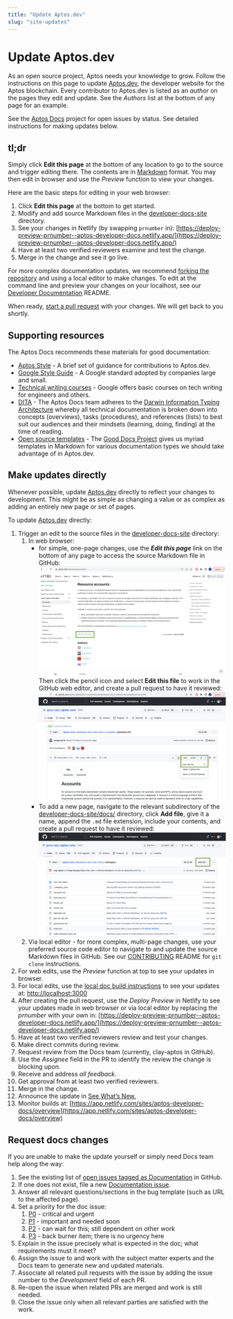 ```yaml
---
title: "Update Aptos.dev"
slug: "site-updates"
---
```


# Update Aptos.dev

As an open source project, Aptos needs your knowledge to grow. Follow the instructions on this page to update [Aptos.dev](https://aptos.dev/), the developer website for the Aptos blockchain. Every contributor to Aptos.dev is listed as an *author* on the pages they edit and update. See the *Authors* list at the bottom of any page for an example.

See the [Aptos Docs](https://github.com/orgs/aptos-labs/projects/14/views/1) project for open issues by status. See detailed instructions for making updates below.

## tl;dr

Simply click **Edit this page** at the bottom of any location to go to the source and trigger editing there. The contents are in [Markdown](https://www.markdownguide.org/basic-syntax/) format. You may then edit in browser and use the *Preview* function to view your changes.

Here are the basic steps for editing in your web browser:

1. Click **Edit this page** at the bottom to get started.
2. Modify and add source Markdown files in the [developer-docs-site](https://github.com/aptos-labs/aptos-core/tree/main/developer-docs-site) directory.
3. See your changes in Netlify (by swapping `prnumber` in):
 [https://deploy-preview-prnumber--aptos-developer-docs.netlify.app/](https://deploy-preview-prnumber--aptos-developer-docs.netlify.app/)
4. Have at least two verified reviewers examine and test the change.
5. Merge in the change and see it go live.

For more complex documentation updates, we recommend [forking the repository](https://github.com/aptos-labs/aptos-core/blob/main/CONTRIBUTING.md#developer-workflow) and using a local editor to make changes. To edit at the command line and preview your changes on your localhost, see our [Developer Documentation](https://github.com/aptos-labs/aptos-core/blob/main/developer-docs-site/README.md) README.

When ready, [start a pull request](https://docs.github.com/en/pull-requests/collaborating-with-pull-requests/proposing-changes-to-your-work-with-pull-requests/creating-a-pull-request) with your changes. We will get back to you shortly.


## Supporting resources

The Aptos Docs recommends these materials for good documentation:

- [Aptos Style](./aptos-style.md) - A brief set of guidance for contributions to Aptos.dev.
- [Google Style Guide](https://developers.google.com/style) - A Google standard adopted by companies large and small.
- [Technical writing courses](https://developers.google.com/tech-writing) - Google offers basic courses on tech writing for engineers and others.
- [DITA](https://en.wikipedia.org/wiki/Darwin_Information_Typing_Architecture) - The Aptos Docs team adheres to the [Darwin Information Typing Architecture](https://en.wikipedia.org/wiki/Darwin_Information_Typing_Architecture) whereby all technical documentation is broken down into concepts (overviews), tasks (procedures), and references (lists) to best suit our audiences and their mindsets (learning, doing, finding) at the time of reading.
- [Open source templates](https://gitlab.com/tgdp/templates) - The [Good Docs Project](https://thegooddocsproject.dev/) gives us myriad templates in Markdown for various documentation types we should take advantage of in Aptos.dev.

## Make updates directly

Whenever possible, update [Aptos.dev](http://Aptos.dev) directly to reflect your changes to development. This might be as simple as changing a value or as complex as adding an entirely new page or set of pages.

To update [Aptos.dev](http://Aptos.dev) directly:

1. Trigger an edit to the source files in the [developer-docs-site](https://github.com/aptos-labs/aptos-core/tree/main/developer-docs-site) directory:
    1. In web browser:
       * for simple, one-page changes, use the ***Edit this page*** link on the bottom of any page to access the source Markdown file in GitHub:
       ![v-fn-network.svg](../../static/img/docs/trigger-edits-aptosdev.png)
         Then click the pencil icon and select **Edit this file** to work in the GitHub web editor, and create a pull request to have it reviewed:
       ![v-fn-network.svg](../../static/img/docs/edit-file-in-GH.png)
       * To add a new page, navigate to the relevant subdirectory of the [developer-docs-site/docs/](https://github.com/aptos-labs/aptos-core/tree/main/developer-docs-site/docs/) directory, click **Add file**, give it a name, append the `.md` file extension, include your contents, and create a pull request to have it reviewed:
       ![v-fn-network.svg](../../static/img/docs/add-file-in-GH.png)
    2. Via local editor - for more complex, multi-page changes, use your preferred source code editor to navigate to and update the source Markdown files in GitHub. See our [CONTRIBUTING](https://github.com/aptos-labs/aptos-core/blob/main/CONTRIBUTING.md) README for `git clone` instructions.
2. For web edits, use the *Preview* function at top to see your updates in browser.
3. For local edits, use the [local doc build instructions](https://github.com/aptos-labs/aptos-core/blob/main/developer-docs-site/README.md) to see your updates at: [http://localhost:3000](http://localhost:3000)
4. After creating the pull request, use the *Deploy Preview* in Netlify to see your updates made in web browser or via local editor by replacing the *prnumber* with your own in:
[https://deploy-preview-prnumber--aptos-developer-docs.netlify.app/](https://deploy-preview-prnumber--aptos-developer-docs.netlify.app/)
5. Have at least two verified reviewers review and test your changes.
6. Make direct commits during review.
7. Request review from the Docs team (currently, clay-aptos in GitHub).
8. Use the *Assignee* field in the PR to identify the review the change is blocking upon.
9. Receive and address *all feedback*.
10. Get approval from at least two verified reviewers.
11. Merge in the change.
12. Announce the update in [See What’s New.](https://aptos.dev/whats-new-in-docs)
13. Monitor builds at: [https://app.netlify.com/sites/aptos-developer-docs/overview](https://app.netlify.com/sites/aptos-developer-docs/overview)

## Request docs changes

If you are unable to make the update yourself or simply need Docs team help along the way:

1. See the existing list of [open issues tagged as Documentation](https://github.com/aptos-labs/aptos-core/issues?q=is%3Aissue+is%3Aopen+label%3Adocumentation) in GitHub. 
2. If one does not exist, file a new [Documentation issue](https://github.com/aptos-labs/aptos-core/issues/new?assignees=clay-aptos&labels=bug%2Cdocumentation&template=documentation_bug_report.md&title=%5BDocs%5D).
3. Answer all relevant questions/sections in the bug template (such as URL to the affected page).
4. Set a priority for the doc issue:
    1. [P0](https://github.com/aptos-labs/aptos-core/issues?q=is%3Aissue+is%3Aopen+label%3Adocumentation+label%3Ap0+) - critical and urgent
    2. [P1](https://github.com/aptos-labs/aptos-core/issues?q=is%3Aissue+is%3Aopen+label%3Adocumentation+label%3Ap1+) - important and needed soon
    3. [P2](https://github.com/aptos-labs/aptos-core/issues?q=is%3Aissue+is%3Aopen+label%3Adocumentation+label%3Ap2+) - can wait for this; still dependent on other work
    4. [P3](https://github.com/aptos-labs/aptos-core/issues?q=is%3Aissue+is%3Aopen+label%3Adocumentation+label%3Ap3+) - back burner item; there is no urgency here
5. Explain in the issue precisely what is expected in the doc; what requirements must it meet?
6. Assign the issue to and work with the subject matter experts and the Docs team to generate new and updated materials.
7. Associate all related pull requests with the issue by adding the issue number to the *Development* field of each PR.
8. Re-open the issue when related PRs are merged and work is still needed.
9. Close the issue only when all relevant parties are satisfied with the work. 





